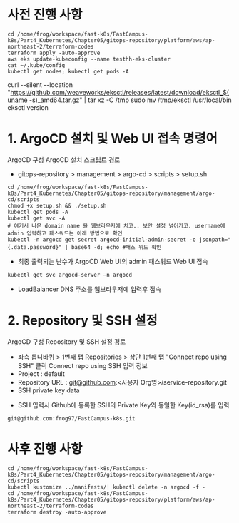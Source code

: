 
# 사전 진행 사항
```
cd /home/frog/workspace/fast-k8s/FastCampus-k8s/Part4_Kubernetes/Chapter05/gitops-repository/platform/aws/ap-northeast-2/terraform-codes
terraform apply -auto-approve
aws eks update-kubeconfig --name testhh-eks-cluster
cat ~/.kube/config
kubectl get nodes; kubectl get pods -A
```
curl --silent --location "https://github.com/weaveworks/eksctl/releases/latest/download/eksctl_$(uname -s)_amd64.tar.gz" | tar xz -C /tmp
sudo mv /tmp/eksctl /usr/local/bin
eksctl version


# 1. ArgoCD 설치 및 Web UI 접속 명령어
ArgoCD 구성
ArgoCD 설치 스크립트 경로
- gitops-repository > management > argo-cd > scripts > setup.sh
```
cd /home/frog/workspace/fast-k8s/FastCampus-k8s/Part4_Kubernetes/Chapter05/gitops-repository/management/argo-cd/scripts
chmod +x setup.sh && ./setup.sh
kubectl get pods -A
kubectl get svc -A
# 여기서 나온 domain name 을 웹브라우저에 치고.. 보안 설정 넘어가고. username에 admin 입력하고 패스워드는 아래 방법으로 확인
kubectl -n argocd get secret argocd-initial-admin-secret -o jsonpath="{.data.password}" | base64 -d; echo #패스 워드 확인
```
- 최종 출력되는 난수가 ArgoCD Web UI의 admin 패스워드
Web UI 접속
```
kubectl get svc argocd-server ‒n argocd
```
- LoadBalancer DNS 주소를 웹브라우저에 입력후 접속

# 2. Repository 및 SSH 설정
ArgoCD 구성
Repository 및 SSH 설정 경로
- 좌측 톱니바퀴 > 1번째 탭 Repositories > 상단 1번째 탭 "Connect repo using SSH" 클릭
Connect repo using SSH 입력 정보
- Project : default
- Repository URL : git@github.com:<사용자 Org명>/service-repository.git
- SSH private key data
* SSH 입력시 Github에 등록한 SSH의 Private Key와 동일한 Key(id_rsa)를 입력

```
git@github.com:frog97/FastCampus-k8s.git
```

# 사후 진행 사항
```
cd /home/frog/workspace/fast-k8s/FastCampus-k8s/Part4_Kubernetes/Chapter05/gitops-repository/management/argo-cd/scripts
kubectl kustomize ../manifests/| kubectl delete -n argocd -f -
cd /home/frog/workspace/fast-k8s/FastCampus-k8s/Part4_Kubernetes/Chapter05/gitops-repository/platform/aws/ap-northeast-2/terraform-codes
terraform destroy -auto-approve
```